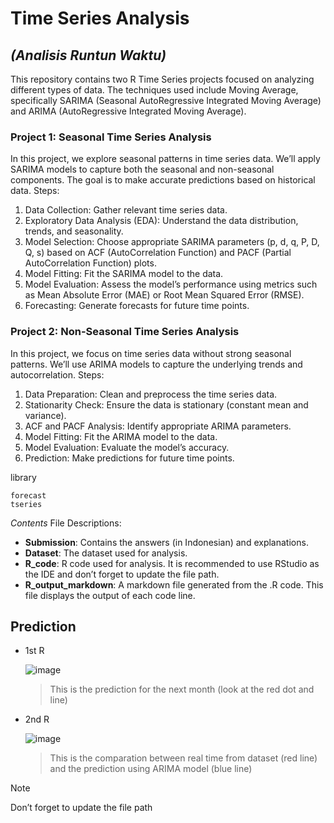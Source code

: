 # **Time Series Analysis** 
## _(Analisis Runtun Waktu)_
This repository contains two R Time Series projects focused on analyzing different types of data. The techniques used include Moving Average, specifically SARIMA (Seasonal AutoRegressive Integrated Moving Average) and ARIMA (AutoRegressive Integrated Moving Average).

### Project 1: Seasonal Time Series Analysis
In this project, we explore seasonal patterns in time series data.
We’ll apply SARIMA models to capture both the seasonal and non-seasonal components.
The goal is to make accurate predictions based on historical data.
Steps:
1. Data Collection: Gather relevant time series data.
2. Exploratory Data Analysis (EDA): Understand the data distribution, trends, and seasonality.
3. Model Selection: Choose appropriate SARIMA parameters (p, d, q, P, D, Q, s) based on ACF (AutoCorrelation Function) and PACF (Partial AutoCorrelation Function) plots.
4. Model Fitting: Fit the SARIMA model to the data.
5. Model Evaluation: Assess the model’s performance using metrics such as Mean Absolute Error (MAE) or Root Mean Squared Error (RMSE).
6. Forecasting: Generate forecasts for future time points.

### Project 2: Non-Seasonal Time Series Analysis
In this project, we focus on time series data without strong seasonal patterns.
We’ll use ARIMA models to capture the underlying trends and autocorrelation.
Steps:
1. Data Preparation: Clean and preprocess the time series data.
2. Stationarity Check: Ensure the data is stationary (constant mean and variance).
3. ACF and PACF Analysis: Identify appropriate ARIMA parameters.
4. Model Fitting: Fit the ARIMA model to the data.
5. Model Evaluation: Evaluate the model’s accuracy.
6. Prediction: Make predictions for future time points.

library
```
forecast
tseries
```
_*Contents*_
File Descriptions:
- **Submission**: Contains the answers (in Indonesian) and explanations.
- **Dataset**: The dataset used for analysis.
- **R_code**: R code used for analysis. It is recommended to use RStudio as the IDE and don’t forget to update the file path.
- **R_output_markdown**: A markdown file generated from the .R code. This file displays the output of each code line.

## Prediction
- 1st R
  
  ![image](https://github.com/Alanjamlu34/Analisis-Runtun-Waktu-R/assets/142156489/9ebb206b-3f9a-4b12-9469-575ecba204b2)
  > This is the prediction for the next month (look  at the red dot and line)

- 2nd R
  
  ![image](https://github.com/Alanjamlu34/Analisis-Runtun-Waktu-R/assets/142156489/07ab721c-ee53-4a5c-8266-3f1cb6f98497)
  > This is the comparation between real time from dataset (red line) and the prediction using ARIMA model (blue line)

>[!NOTE]
> Don’t forget to update the file path
